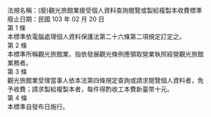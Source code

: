 法規名稱：(廢)觀光旅館業接受個人資料查詢閱覽或製給複製本收費標準  
廢止日期：民國 103 年 02 月 20 日  
第 1 條  
本標準依電腦處理個人資料保護法第二十六條第二項規定訂定之。  
第 2 條  
本標準所稱觀光旅館業，指依發展觀光條例應領取營業執照經營觀光旅館  
業務者。  
第 3 條  
觀光旅館業受理當事人依本法第四條規定查詢或請求閱覽個人資料者，免  
予收費；請求製給複製本者，每件得酌收工本費新臺幣十元。  
第 4 條  
本標準自發布日施行。  


